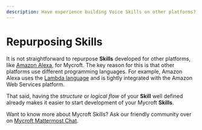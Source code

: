 ```yaml
---
description: Have experience building Voice Skills on other platforms?
---
```


# Repurposing Skills

It is not straightforward to repurpose **Skills** developed for other platforms, like [Amazon Alexa](https://developer.amazon.com/alexa-skills-kit/alexa-skill-quick-start-tutorial), for Mycroft. The key reason for this is that other platforms use different programming languages. For example, Amazon Alexa uses the [Lambda language](https://aws.amazon.com/lambda/) and is tightly integrated with the Amazon Web Services platform.

That said, having the _structure_ or _logical flow_ of your **Skill** well defined already makes it easier to start development of your Mycroft **Skills**.

Want to know more about Mycroft Skills? Ask our friendly community over on [Mycroft Mattermost Chat](https://chat.mycroft.ai).

